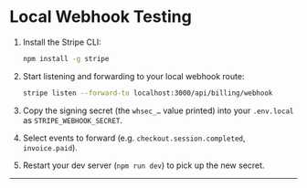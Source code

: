# Local Webhook Testing

1. Install the Stripe CLI:

   ```sh
   npm install -g stripe
   ```

2. Start listening and forwarding to your local webhook route:

   ```sh
   stripe listen --forward-to localhost:3000/api/billing/webhook
   ```

3. Copy the signing secret (the `whsec_…` value printed) into your `.env.local` as `STRIPE_WEBHOOK_SECRET`.

4. Select events to forward (e.g. `checkout.session.completed`, `invoice.paid`).

5. Restart your dev server (`npm run dev`) to pick up the new secret.

---
